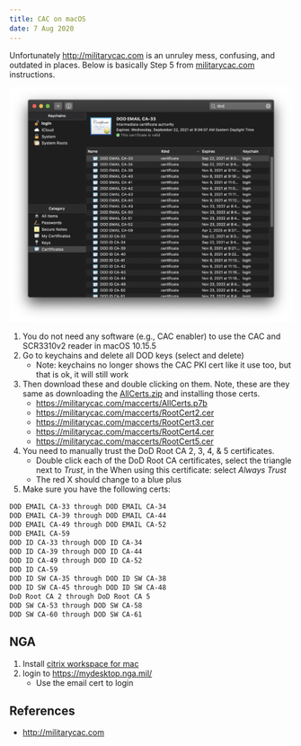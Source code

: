 ```yaml
---
title: CAC on macOS
date: 7 Aug 2020
---
```


Unfortunately http://militarycac.com is an unruley mess, confusing, and outdated in places.
Below is basically Step 5 from [militarycac.com](https://militarycac.com/macnotes.htm) 
instructions.

![](keychains.png)

1. You do not need any software (e.g., CAC enabler) to use the CAC and SCR3310v2 
reader in macOS 10.15.5
1. Go to keychains and delete all DOD keys (select and delete)
    - Note: keychains no longer shows the CAC PKI cert like it use too, but that is
    ok, it will still work
1. Then download these and double clicking on them. Note, these are they same 
as downloading the [AllCerts.zip](https://militarycac.com/maccerts/AllCerts.zip) and 
installing those certs. 
    - https://militarycac.com/maccerts/AllCerts.p7b
    - https://militarycac.com/maccerts/RootCert2.cer
    - https://militarycac.com/maccerts/RootCert3.cer
    - https://militarycac.com/maccerts/RootCert4.cer
    - https://militarycac.com/maccerts/RootCert5.cer
1. You need to manually trust the DoD Root CA 2, 3, 4, & 5 certificates.
    - Double click each of the DoD Root CA certificates, select the triangle next to 
    *Trust*, in the When using this certificate: select *Always Trust*
    - The red X should change to a blue plus
1. Make sure you have the following certs:
```
DOD EMAIL CA-33 through DOD EMAIL CA-34
DOD EMAIL CA-39 through DOD EMAIL CA-44
DOD EMAIL CA-49 through DOD EMAIL CA-52
DOD EMAIL CA-59
DOD ID CA-33 through DOD ID CA-34
DOD ID CA-39 through DOD ID CA-44
DOD ID CA-49 through DOD ID CA-52
DOD ID CA-59
DOD ID SW CA-35 through DOD ID SW CA-38
DOD ID SW CA-45 through DOD ID SW CA-48
DoD Root CA 2 through DoD Root CA 5
DOD SW CA-53 through DOD SW CA-58
DOD SW CA-60 through DOD SW CA-61
```

## NGA

1. Install [citrix workspace for mac](https://www.citrix.com/downloads/workspace-app/mac/workspace-app-for-mac-latest.html)
1. login to https://mydesktop.nga.mil/
    - Use the email cert to login

## References

- http://militarycac.com
